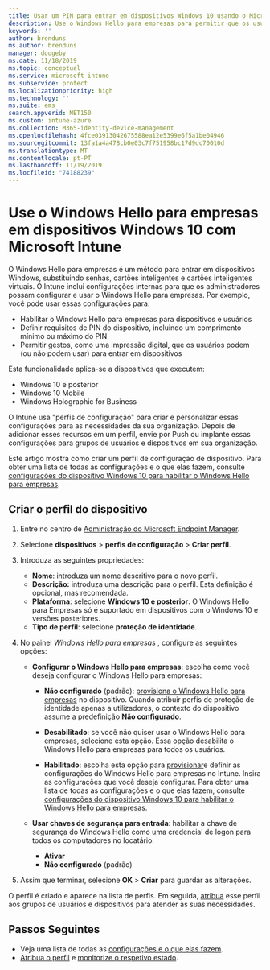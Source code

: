 ```yaml
---
title: Usar um PIN para entrar em dispositivos Windows 10 usando o Microsoft Intune-Azure | Microsoft Docs
description: Use o Windows Hello para empresas para permitir que os usuários entrem em dispositivos usando um PIN, uma impressão digital e muito mais. Crie um perfil de configuração de proteção de identidade no Intune para dispositivos Windows 10 com essas configurações e atribua o perfil a grupos de usuários e grupos de dispositivos.
keywords: ''
author: brenduns
ms.author: brenduns
manager: dougeby
ms.date: 11/18/2019
ms.topic: conceptual
ms.service: microsoft-intune
ms.subservice: protect
ms.localizationpriority: high
ms.technology: ''
ms.suite: ems
search.appverid: MET150
ms.custom: intune-azure
ms.collection: M365-identity-device-management
ms.openlocfilehash: 4fce03913042675588ea12e5399e6f5a1be04946
ms.sourcegitcommit: 13fa1a4a478cb0e03c7f751958bc17d9dc70010d
ms.translationtype: MT
ms.contentlocale: pt-PT
ms.lasthandoff: 11/19/2019
ms.locfileid: "74188239"
---
```

# <a name="use-windows-hello-for-business-on-windows-10-devices-with-microsoft-intune"></a>Use o Windows Hello para empresas em dispositivos Windows 10 com Microsoft Intune

O Windows Hello para empresas é um método para entrar em dispositivos Windows, substituindo senhas, cartões inteligentes e cartões inteligentes virtuais. O Intune inclui configurações internas para que os administradores possam configurar e usar o Windows Hello para empresas. Por exemplo, você pode usar essas configurações para:

- Habilitar o Windows Hello para empresas para dispositivos e usuários
- Definir requisitos de PIN do dispositivo, incluindo um comprimento mínimo ou máximo do PIN
- Permitir gestos, como uma impressão digital, que os usuários podem (ou não podem usar) para entrar em dispositivos

Esta funcionalidade aplica-se a dispositivos que executem:

- Windows 10 e posterior
- Windows 10 Mobile
- Windows Holographic for Business

O Intune usa "perfis de configuração" para criar e personalizar essas configurações para as necessidades da sua organização. Depois de adicionar esses recursos em um perfil, envie por Push ou implante essas configurações para grupos de usuários e dispositivos em sua organização.

Este artigo mostra como criar um perfil de configuração de dispositivo. Para obter uma lista de todas as configurações e o que elas fazem, consulte [configurações do dispositivo Windows 10 para habilitar o Windows Hello para empresas](identity-protection-windows-settings.md).

## <a name="create-the-device-profile"></a>Criar o perfil do dispositivo

1. Entre no centro de [Administração do Microsoft Endpoint Manager](https://go.microsoft.com/fwlink/?linkid=2109431).

2. Selecione **dispositivos** > **perfis de configuração** > **Criar perfil**.

3. Introduza as seguintes propriedades:

   - **Nome**: introduza um nome descritivo para o novo perfil.
   - **Descrição:** introduza uma descrição para o perfil. Esta definição é opcional, mas recomendada.
   - **Plataforma**: selecione **Windows 10 e posterior**. O Windows Hello para Empresas só é suportado em dispositivos com o Windows 10 e versões posteriores.
   - **Tipo de perfil**: selecione **proteção de identidade**.

4. No painel *Windows Hello para empresas* , configure as seguintes opções:

   - **Configurar o Windows Hello para empresas**: escolha como você deseja configurar o Windows Hello para empresas:

     - **Não configurado** (padrão): [provisiona o Windows Hello para empresas](https://docs.microsoft.com/windows/security/identity-protection/hello-for-business/hello-how-it-works-provisioning) no dispositivo. Quando atribuir perfis de proteção de identidade apenas a utilizadores, o contexto do dispositivo assume a predefinição **Não configurado**.

     - **Desabilitado**: se você não quiser usar o Windows Hello para empresas, selecione esta opção. Essa opção desabilita o Windows Hello para empresas para todos os usuários.

     - **Habilitado**: escolha esta opção para [provisionar](https://docs.microsoft.com/windows/security/identity-protection/hello-for-business/hello-how-it-works-provisioning)e definir as configurações do Windows Hello para empresas no Intune. Insira as configurações que você deseja configurar. Para obter uma lista de todas as configurações e o que elas fazem, consulte [configurações do dispositivo Windows 10 para habilitar o Windows Hello para empresas](identity-protection-windows-settings.md).

   - **Usar chaves de segurança para entrada**: habilitar a chave de segurança do Windows Hello como uma credencial de logon para todos os computadores no locatário.

     - **Ativar**
     - **Não configurado** (padrão)

5. Assim que terminar, selecione **OK** > **Criar** para guardar as alterações.

O perfil é criado e aparece na lista de perfis. Em seguida, [atribua](../configuration/device-profile-assign.md) esse perfil aos grupos de usuários e dispositivos para atender às suas necessidades.

<!--  Removing image as part of design review; retaining source until we known the disposition.

## Example of device restriction settings

In this high-level example, you'll create a device restriction policy that blocks the use of the built-in camera app on Android devices.

![How to disable the camera on Android devices](./media/identity-protection-configure/disable-android-camera.png)

-->

## <a name="next-steps"></a>Passos Seguintes

- Veja uma lista de todas as [configurações e o que elas fazem](identity-protection-windows-settings.md).
- [Atribua o perfil](../configuration/device-profile-assign.md) e [monitorize o respetivo estado](../configuration/device-profile-monitor.md).

